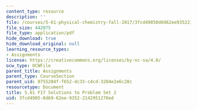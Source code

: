 ```yaml
---
content_type: resource
description: ''
file: /courses/5-61-physical-chemistry-fall-2017/3fcd49050d6962ee93522142951270ed_MIT5_61F17_pset2_soln.pdf
file_size: 442075
file_type: application/pdf
hide_download: true
hide_download_original: null
learning_resource_types:
- Assignments
license: https://creativecommons.org/licenses/by-nc-sa/4.0/
ocw_type: OCWFile
parent_title: Assignments
parent_type: CourseSection
parent_uid: 0755204f-f652-dc33-c4cd-3284e2e6c28c
resourcetype: Document
title: 5.61 F17 Solutions to Problem Set 2
uid: 3fcd4905-0d69-62ee-9352-2142951270ed
---
```

